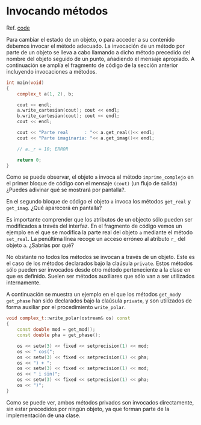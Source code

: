 # Invocando métodos

Ref. [code](code/code1.cpp)

Para cambiar el estado de un objeto, o para acceder a su contenido debemos invocar el método adecuado. La invocación de un método por parte de un objeto se lleva a cabo llamando a dicho método precedido del nombre del objeto seguido de un punto, añadiendo el mensaje apropiado. A continuación se amplía el fragmento de código de la sección anterior incluyendo invocaciones a métodos.

```cpp
int main(void)
{
	complex_t a(1, 2), b;

	cout << endl;
	a.write_cartesian(cout); cout << endl;
	b.write_cartesian(cout); cout << endl;
	cout << endl;

	cout << "Parte real      : "<< a.get_real()<< endl;
	cout << "Parte imaginaria: "<< a.get_imag()<< endl;

	// a._r = 10; ERROR

	return 0;
}
```

Como se puede observar, el objeto `a` invoca al método `imprime_complejo` en el primer bloque de código con el mensaje `(cout)` \(un flujo de salida\) ¿Puedes adivinar qué se mostrará por pantalla?.

En el segundo bloque de código el objeto `a` invoca los métodos `get_real` y `get_imag`. ¿Qué aparecerá en pantalla?

Es importante comprender que los atributos de un objecto sólo pueden ser modificados a través del interfaz. En el fragmento de código vemos un ejemplo en el que se modifica la parte real del objeto `a` mediante el método `set_real`. La penúltima línea recoge un acceso erróneo al atributo `r_` del objeto `a`. ¿Sabrías por qué?

No obstante no todos los métodos se invocan a través de un objeto. Este es el caso de los métodos declarados bajo la claúsula `private`. Estos métodos sólo pueden ser invocados desde otro método perteneciente a la clase en que es definido. Suelen ser métodos auxiliares que sólo van a ser utilizados internamente.

A continuación se muestra un ejemplo en el que los métodos `get_mod`y `get_phase` han sido declarados bajo la claúsula `private`, y son utilizados de forma auxiliar por el procedimiento `write_polar`.

```cpp
void complex_t::write_polar(ostream& os) const
{
    const double mod = get_mod();
    const double pha = get_phase();

    os << setw(3) << fixed << setprecision(1) << mod;
    os << " cos(";
    os << setw(3) << fixed << setprecision(1) << pha;
    os << ") + ";
    os << setw(3) << fixed << setprecision(1) << mod;
    os << " i sin(";
    os << setw(3) << fixed << setprecision(1) << pha;
    os << ")";
}
```

Como se puede ver, ambos métodos privados son invocados directamente, sin estar precedidos por ningún objeto, ya que forman parte de la implementación de una clase.

